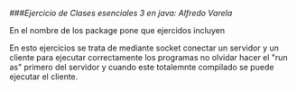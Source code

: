 ###_Ejercicio de Clases esenciales 3 en java:_						_Alfredo Varela_

En el nombre de los package pone que ejercidos incluyen 

En esto ejercicios se trata de mediante socket conectar un servidor y un cliente para ejecutar correctamente los programas no olvidar hacer el "run as" primero del servidor y cuando este totalemnte compilado se puede ejecutar el cliente. 